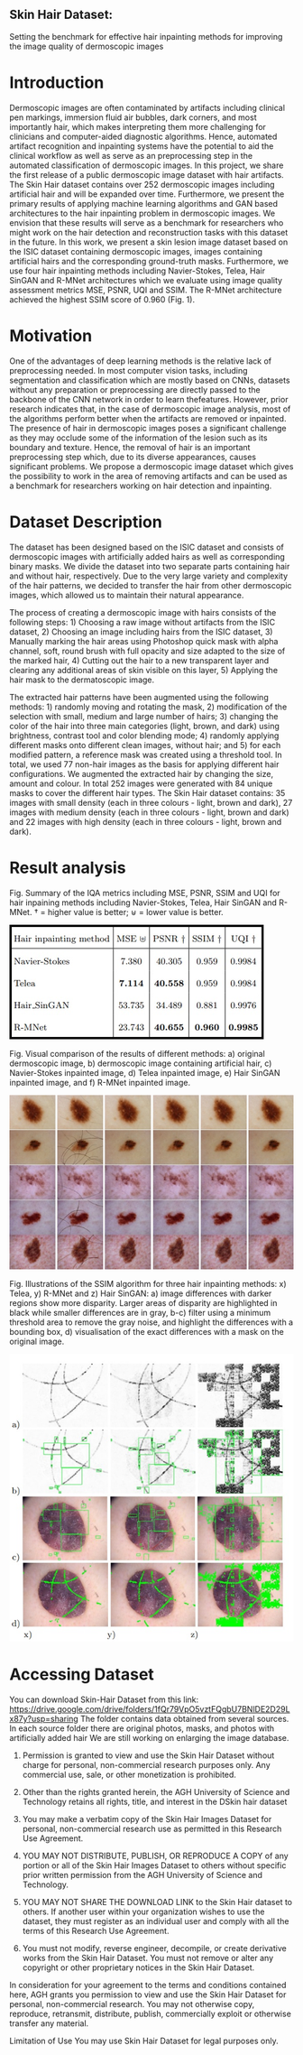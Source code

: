 ## Skin Hair Dataset: 
Setting the benchmark for effective hair inpainting methods for improving the image quality of dermoscopic images

# Introduction
Dermoscopic images are often contaminated by artifacts including clinical pen markings, immersion fluid air bubbles, dark corners, and most importantly hair, which makes interpreting them more challenging for clinicians and computer-aided diagnostic algorithms. Hence, automated artifact recognition and inpainting systems have the potential to aid the clinical workflow as well as serve as an preprocessing step in the automated classification of dermoscopic images. In this project, we
share the first release of a public dermoscopic image dataset with hair artifacts. The Skin Hair dataset contains over 252 dermoscopic images including artificial hair and will be expanded over time. Furthermore, we present the primary results of applying machine learning algorithms and GAN based architectures to the hair inpainting problem in dermoscopic images. We envision that these results will serve as a benchmark for researchers who might work on the hair detection and reconstruction tasks with this dataset in the future. In this work, we present a skin lesion image dataset based on the ISIC dataset containing dermoscopic images, images containing artificial hairs and the corresponding ground-truth masks. Furthermore, we use four hair inpainting methods including Navier-Stokes, Telea, Hair SinGAN and R-MNet architectures which we evaluate using image quality assessment metrics MSE, PSNR, UQI and SSIM. The R-MNet architecture achieved the highest SSIM score of 0.960 (Fig. 1).

# Motivation 
One of the advantages of deep learning methods is the relative lack of preprocessing needed. In most computer vision tasks, including segmentation and classification which are mostly based on CNNs, datasets without any preparation or preprocessing are directly passed to the backbone of the CNN network in order to learn thefeatures. However, prior research indicates that, in the case of dermoscopic image analysis, most of the algorithms perform better when the artifacts are removed or inpainted.
The presence of hair in dermoscopic images poses a significant challenge as they may occlude some of the information of the lesion such as its boundary and texture.  Hence, the removal of hair is an important preprocessing step which, due to its diverse appearances, causes significant problems. We propose a dermoscopic image dataset which gives the possibility to work in the area of removing artifacts and can be used as a benchmark for researchers working on hair detection and inpainting. 

# Dataset Description
The dataset has been designed based on the ISIC dataset and consists of dermoscopic images with artificially added hairs as well as corresponding binary masks. We divide the dataset into two separate parts containing hair and without hair, respectively. Due to the very large variety and complexity of the hair patterns, we decided to transfer the hair from other dermoscopic images, which allowed us to maintain their natural appearance.

The process of creating a dermoscopic image with hairs consists of the following steps: 1) Choosing a raw image without artifacts from the ISIC dataset, 2) Choosing an image including hairs from the ISIC dataset, 3) Manually marking the hair areas using Photoshop quick mask with alpha channel, soft, round brush with full opacity and size adapted to the size of the marked hair, 4) Cutting out the hair to a new transparent layer and clearing any additional areas of skin visible on this layer, 5) Applying the hair mask to the dermatoscopic image.

The extracted hair patterns have been augmented using the following methods: 1) randomly moving and rotating the mask, 2) modification of the selection with small, medium and large number of hairs; 3) changing the color of the hair into three main categories (light, brown, and dark) using brightness, contrast tool and color blending mode; 4) randomly applying different masks onto different clean images, without hair; and 5) for each modified pattern, a reference mask was created using a threshold tool.
In total, we used 77 non-hair images as the basis for applying different hair configurations. We augmented the extracted hair by changing the size, amount and colour. In total 252 images were generated with 84 unique masks to cover the different hair types. The Skin Hair dataset contains:
35 images with small density (each in three colours - light, brown and dark), 27 images with medium density (each in three colours - light, brown and dark) and 22 images with high density (each in three colours - light, brown and dark).

# Result analysis
Fig. Summary of the IQA metrics including MSE, PSNR, SSIM and UQI for hair inpaining methods including Navier-Stokes, Telea, Hair SinGAN and R-MNet. † = higher value is better; ⊎ = lower value is better.

![My_Image_1](summaryIQA.jpg)

Fig. Visual comparison of the results of different methods: a) original dermoscopic image, b) dermoscopic image containing artificial hair, c) Navier-Stokes inpainted image, d) Telea inpainted image, e) Hair SinGAN inpainted image, and f) R-MNet inpainted image.

![My_Image_2](Visual_comparison_of_the_results.jpg)

Fig. Illustrations of the SSIM algorithm for three hair inpainting methods: x) Telea, y) R-MNet and z) Hair SinGAN: a) image differences with darker regions show more
disparity. Larger areas of disparity are highlighted in black while smaller differences are in gray, b-c) filter using a minimum threshold area to remove the gray noise, and highlight the differences with a bounding box, d) visualisation of the exact differences with a mask on the original image.

![My_Image_3](Illustrations_of_the_SSIM_algorithm.jpg)

# Accessing Dataset

You can download Skin-Hair Dataset from this link: https://drive.google.com/drive/folders/1fQr79VpO5vztFQgbU7BNlDE2D29Lx87y?usp=sharing
The folder contains data obtained from several sources. In each source folder there are original photos, masks, and photos with artificially added hair
We are still working on enlarging the image database.

1. Permission is granted to view and use the Skin Hair Dataset without charge for personal, non-commercial research purposes only. Any commercial use, sale, or other monetization is prohibited.

2. Other than the rights granted herein, the AGH University of Science and Technology retains all rights, title, and interest in the DSkin hair dataset

3. You may make a verbatim copy of the Skin Hair Images Dataset for personal, non-commercial research use as permitted in this Research Use Agreement. 

4. YOU MAY NOT DISTRIBUTE, PUBLISH, OR REPRODUCE A COPY of any portion or all of the Skin Hair Images Dataset to others without specific prior written permission from the AGH University of Science and Technology.

5. YOU MAY NOT SHARE THE DOWNLOAD LINK to the Skin Hair dataset to others. If another user within your organization wishes to use the dataset, they must register as an individual user and comply with all the terms of this Research Use Agreement.

6. You must not modify, reverse engineer, decompile, or create derivative works from the Skin Hair Dataset. You must not remove or alter any copyright or other proprietary notices in the Skin Hair Dataset.

In consideration for your agreement to the terms and conditions contained here, AGH grants you permission to view and use the Skin Hair Dataset for personal, non-commercial research. You may not otherwise copy, reproduce, retransmit, distribute, publish, commercially exploit or otherwise transfer any material.

Limitation of Use
You may use Skin Hair Dataset for legal purposes only.



